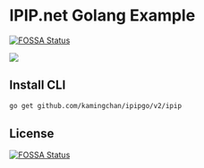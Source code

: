 # IPIP.net Golang Example

[![FOSSA Status](https://app.fossa.io/api/projects/git%2Bgithub.com%2Fkamingchan%2Fipipgo.svg?type=shield)](https://app.fossa.io/projects/git%2Bgithub.com%2Fkamingchan%2Fipipgo?ref=badge_shield)

[![](https://github.com/kamingchan/ipipgo/workflows/Build/badge.svg)](https://github.com/kamingchan/ipipgo/actions)

## Install CLI

```bash
go get github.com/kamingchan/ipipgo/v2/ipip
```

## License

[![FOSSA Status](https://app.fossa.io/api/projects/git%2Bgithub.com%2Fkamingchan%2Fipipgo.svg?type=large)](https://app.fossa.io/projects/git%2Bgithub.com%2Fkamingchan%2Fipipgo?ref=badge_large)
